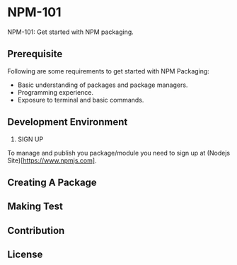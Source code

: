 # NPM-101
NPM-101: Get started with NPM packaging.

## Prerequisite

Following are some requirements to get started with NPM Packaging: 

- Basic understanding of packages and package managers. 
- Programming experience.
- Exposure to terminal and basic commands.

## Development Environment

1. SIGN UP

To manage and publish you package/module you need to sign up at (Nodejs Site)[https://www.npmjs.com].


## Creating A Package

## Making Test

## Contribution

## License